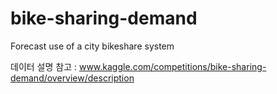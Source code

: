 # bike-sharing-demand
Forecast use of a city bikeshare system

데이터 설명 참고 : www.kaggle.com/competitions/bike-sharing-demand/overview/description
